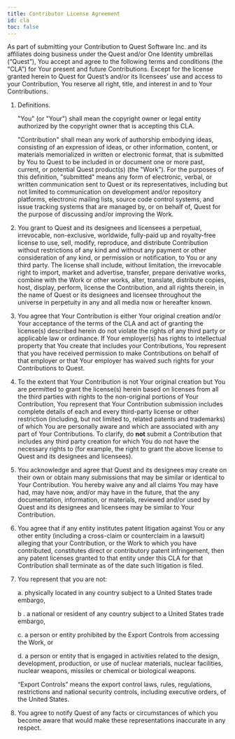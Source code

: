 ```yaml
---
title: Contributor License Agreement
id: cla
toc: false
---
```


As part of submitting your Contribution to Quest Software Inc. and its
affiliates doing business under the Quest and/or One Identity umbrellas
(“Quest”), You accept and agree to the following terms and conditions
(the “CLA”) for Your present and future Contributions. Except for the
license granted herein to Quest for Quest’s and/or its licensees’ use
and access to your Contribution, You reserve all right, title, and
interest in and to Your Contributions.

1. Definitions.

    "You" (or "Your") shall mean the copyright owner or legal entity
    authorized by the copyright owner that is accepting this CLA.

    "Contribution" shall mean any work of authorship embodying ideas,
    consisting of an expression of ideas, or other information, content,
    or materials memorialized in written or electronic format, that is
    submitted by You to Quest to be included in or document one or more
    past, current, or potential Quest product(s) (the "Work"). For the
    purposes of this definition, "submitted" means any form of electronic,
    verbal, or written communication sent to Quest or its representatives,
    including but not limited to communication on development and/or
    repository platforms, electronic mailing lists, source code control
    systems, and issue tracking systems that are managed by, or on behalf
    of, Quest for the purpose of discussing and/or improving the Work.

2. You grant to Quest and its designees and licensees a perpetual,
    irrevocable, non-exclusive, worldwide, fully-paid up and
    royalty-free license to use, sell, modify, reproduce, and distribute
    Contribution without restrictions of any kind and without any
    payment or other consideration of any kind, or permission or
    notification, to You or any third party. The license shall include,
    without limitation, the irrevocable right to import, market and
    advertise, transfer, prepare derivative works, combine with the Work
    or other works, alter, translate, distribute copies, host, display,
    perform, license the Contribution, and all rights therein, in the
    name of Quest or its designees and licensee throughout the universe
    in perpetuity in any and all media now or hereafter known.

3. You agree that Your Contribution is either Your original creation
    and/or Your acceptance of the terms of the CLA and act of granting
    the license(s) described herein do not violate the rights of any
    third party or applicable law or ordinance. If Your employer(s) has
    rights to intellectual property that You create that includes your
    Contributions, You represent that you have received permission to
    make Contributions on behalf of that employer or that Your employer
    has waived such rights for your Contributions to Quest.

4. To the extent that Your Contribution is not Your original creation
    but You are permitted to grant the license(s) herein based on
    licenses from all the third parties with rights to the non-original
    portions of Your Contribution, You represent that Your Contribution
    submission includes complete details of each and every third-party
    license or other restriction (including, but not limited to, related
    patents and trademarks) of which You are personally aware and which
    are associated with any part of Your Contributions. To clarify, do
    **not** submit a Contribution that includes any third party creation
    for which You do not have the necessary rights to (for example, the
    right to grant the above license to Quest and its designees and
    licensees).

5. You acknowledge and agree that Quest and its designees may create on
    their own or obtain many submissions that may be similar or
    identical to Your Contribution. You hereby waive any and all claims
    You may have had, may have now, and/or may have in the future, that
    the any documentation, information, or materials, reviewed and/or
    used by Quest and its designees and licensees may be similar to Your
    Contribution.

6. You agree that if any entity institutes patent litigation against
    You or any other entity (including a cross-claim or counterclaim in
    a lawsuit) alleging that your Contribution, or the Work to which you
    have contributed, constitutes direct or contributory patent
    infringement, then any patent licenses granted to that entity under
    this CLA for that Contribution shall terminate as of the date such
    litigation is filed.

7. You represent that you are not:

    a. physically located in any country subject to a United States trade
    embargo,

    b . a national or resident of any country subject to a United States
    trade embargo,

    c. a person or entity prohibited by the Export Controls from accessing
    the Work, or

    d. a person or entity that is engaged in activities related to the
    design, development, production, or use of nuclear materials, nuclear
    facilities, nuclear weapons, missiles or chemical or biological weapons.

    “Export Controls” means the export control laws, rules, regulations,
    restrictions and national security controls, including executive
    orders, of the United States.

8. You agree to notify Quest of any facts or circumstances of which you
    become aware that would make these representations inaccurate in any
    respect.
